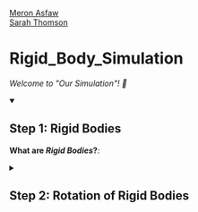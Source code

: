 [Meron Asfaw](https://github.com/AdulisL) <br/>
[Sarah Thomson](https://github.com/sarahtthomson)

# Rigid_Body_Simulation

_Welcome to "Our Simulation"! :wave:_
<details id=1 open>
<summary><h2>Step 1: Rigid Bodies</h2></summary>

**What are _Rigid Bodies_?**: 


<details id=2>
<summary><h2>Step 2: Rotation of Rigid Bodies</h2></summary>

**What are Rotational Bodies?**:


<details id=3>
<summary><h2>Step 3: Rotational Bodies Inertia</h2></summary>

**What is _Rotational Bodies Inertia_?**:

<details id=4>
<summary><h2>Step 4: Poinsot’s ellipsoids</h2></summary>

**What is _Poinsot’s ellipsoids_?**:

